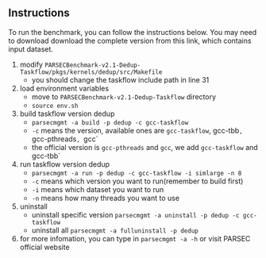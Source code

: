 ## Instructions
To run the benchmark, you can follow the instructions below.
You may need to download download the complete version from this link, which contains input dataset.
1. modify `PARSECBenchmark-v2.1-Dedup-Taskflow/pkgs/kernels/dedup/src/Makefile`
    + you should change the taskflow include path in line 31
2. load environment variables
    + move to `PARSECBenchmark-v2.1-Dedup-Taskflow` directory
    + `source env.sh`
3. build taskflow version dedup
    + `parsecmgmt -a build -p dedup -c gcc-taskflow`
    + `-c` means the version, available ones are `gcc-taskflow`, gcc-tbb`, `gcc-pthreads`, `gcc`
    + the official version is `gcc-pthreads` and `gcc`, we add `gcc-taskflow` and gcc-tbb`
4. run taskflow version dedup
    + `parsecmgmt -a run -p dedup -c gcc-taskflow -i simlarge -n 8`
    + `-c` means which version you want to run(remember to build first)
    + `-i` means which dataset you want to run
    + `-n` means how many threads you want to use
5. uninstall
    + uninstall specific version `parsecmgmt -a uninstall -p dedup -c gcc-taskflow`
    + uninstall all `parsecmgmt -a fulluninstall -p dedup`
6. for more infomation, you can type in `parsecmgmt -a -h` or visit PARSEC official website
